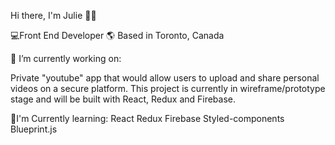 Hi there, I'm Julie  👋🏻

💻Front End Developer
🌎 Based in Toronto, Canada

 🔭 I’m currently working on:

Private "youtube" app that would allow users to upload and share personal videos on a secure platform.
This project is currently in wireframe/prototype stage and will be built with React, Redux and Firebase.

🌱I'm Currently learning:
React
Redux
Firebase
Styled-components
Blueprint.js

